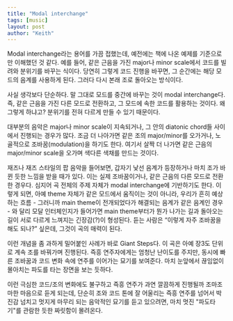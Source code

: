 ```yaml
---
title: "Modal interchange"
tags: [music]
layout: post
author: "Keith"
---
```


Modal interchange라는 용어를 가끔 접했는데, 예전에는 책에 나온 예제를 기준으로만 이해했던 것 같다. 예를 들어, 같은 근음을 가진 major나 minor scale에서 코드를 빌려와 분위기를 바꾸는 식이다. 당연히 그렇게 코드 진행을 바꾸면, 그 순간에는 해당 모드의 음계를 사용하게 된다. 그러다 다시 본래 조로 돌아오는 방식이다.

사실 생각보다 단순하다. 말 그대로 모드를 중간에 바꾸는 것이 modal interchange다. 즉, 같은 근음을 가진 다른 모드로 전환하고, 그 모드에 속한 코드를 활용하는 것이다. 왜 그렇게 하냐고? 분위기를 전혀 다르게 만들 수 있기 때문이다.

대부분의 음악은 major나 minor scale이 지속되거나, 그 안의 diatonic chord들 사이에서 진행되는 경우가 많다. 조금 더 나아가면 같은 조의 major/minor를 오가거나, 노골적으로 조바꿈(modulation)을 하기도 한다. 여기서 살짝 더 나가면 같은 근음의 major/minor scale을 오가며 색다른 색채를 만드는 것이다.

재즈나 재즈 스타일의 팝 음악을 들어보면, 갑자기 낯선 음계가 등장하거나 마치 조가 바뀐 듯한 느낌을 받을 때가 있다. 이는 실제 조바꿈이거나, 같은 근음의 다른 모드로 전환한 경우다. 심지어 곡 전체의 주제 자체가 modal interchange에 기반하기도 한다. 이렇게 되면, 아예 theme 자체가 같은 모드에서 움직이는 것이 아니라, 우리가 흔히 예상하는 흐름 - 그러니까 main theme이 전개되었다가 해결되는 음계가 같은 음계인 경우 - 와 달리 모달 인터체인지가 들어가면 main theme부터가 뭔가 나가는 길과 돌아오는 길이 서로 다르게 느껴지는 긴장감(?)이 형성된다. 듣는 사람은 “이렇게 자주 조바꿈을 해도 되나?” 싶은데, 그것이 곡의 매력이 된다.

이런 개념을 좀 과하게 밀어붙인 사례가 바로 Giant Steps다. 이 곡은 아예 장3도 단위로 계속 조를 바꿔가며 진행된다. 즉흥 연주자에게는 엄청난 난이도를 주지만, 동시에 빠른 조바꿈과 코드 변화 속에 연주를 이어가는 묘기를 보여준다. 마치 눈앞에서 끊임없이 몰아치는 파도를 타는 장면을 보는 듯하다. 

이런 극심한 코드/조의 변화에도 불구하고 즉흥 연주가 과연 깔끔하게 진행될까 조마조마한 마음으로 듣게 되는데, 단순히 조와 코드 톤에 잘 어울리는 즉흥 연주를 넘어서 박진감 넘치고 멋지게 마무리 되는 음악적인 묘기를 듣고 있으려면, 마치 멋진 "파도타기"를 관람한 듯한 짜릿함이 몰려온다. 

